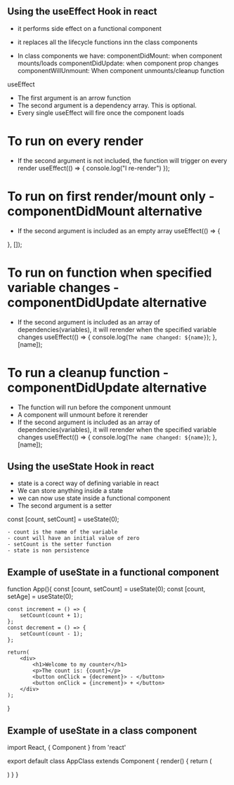 ## Using the useEffect Hook in react
+ it performs side effect on a functional component
+ it replaces all the lifecycle functions inn the class components

+ In class components we have: 
    componentDidMount: when component mounts/loads 
    componentDidUpdate: when component prop changes 
    componentWillUnmount: When component unmounts/cleanup function 


useEffect
- The first argument is an arrow function
- The second argument is a dependency array. This is optional.
- Every single useEffect will fire once the component loads

# To run on every render
+ If the second argument is not included, the function will trigger on every render
useEffect(() => {
    console.log("I re-render") 
});


# To run on first render/mount only - componentDidMount alternative
+ If the second argument is included as an empty array
useEffect(() => {
    
}, []);

# To run on function when specified variable changes - componentDidUpdate alternative
+ If the second argument is included as an array of dependencies(variables), it will rerender when the specified variable changes
useEffect(() => {
    console.log(`The name changed: ${name}`);
}, [name]);

# To run a cleanup function - componentDidUpdate alternative
+ The function will run before the component unmount 
+ A component will unmount before it rerender
+ If the second argument is included as an array of dependencies(variables), it will rerender when the specified variable changes
useEffect(() => {
    console.log(`The name changed: ${name}`);
}, [name]);







## Using the useState Hook in react
+ state is a corect way of defining variable in react
+ We can store anything inside a state
+ we can now use state inside a functional component
+ The second argument is a setter

const [count, setCount] = useState(0);

    - count is the name of the variable
    - count will have an initial value of zero
    - setCount is the setter function 
    - state is non persistence

## Example of useState in a functional component

function App(){
    const [count, setCount] = useState(0);
    const [count, setAge] = useState(0);

    const increment = () => {
        setCount(count + 1);
    };
    const decrement = () => {
        setCount(count - 1);
    };

    return(
        <div>
            <h1>Welcome to my counter</h1>
            <p>The count is: {count}</p>
            <button onClick = {decrement}> - </button>
            <button onClick = {increment}> + </button>
        </div>
    );
}


## Example of useState in a class component
import React, { Component } from 'react'

export default class AppClass extends Component {
    render() {
        return (
            <div>
            </div>
        )
    }
}

